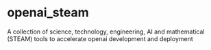 # openai_steam
A collection of science, technology, engineering, AI and mathematical (STEAM) tools to accelerate openai development and deployment
